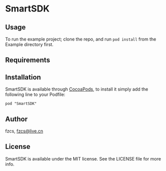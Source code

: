 # SmartSDK

<!-- [![Version](http://cocoapod-badges.herokuapp.com/v/SmartSDK/badge.png)](http://cocoadocs.org/docsets/SmartSDK)
[![Platform](http://cocoapod-badges.herokuapp.com/p/SmartSDK/badge.png)](http://cocoadocs.org/docsets/SmartSDK)
 -->
## Usage

To run the example project; clone the repo, and run `pod install` from the Example directory first.

## Requirements

## Installation

SmartSDK is available through [CocoaPods](http://cocoapods.org), to install
it simply add the following line to your Podfile:

    pod "SmartSDK"

## Author

fzcs, fzcs@live.cn

## License

SmartSDK is available under the MIT license. See the LICENSE file for more info.

